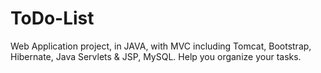 # ToDo-List
Web Application project, in JAVA, with MVC including Tomcat, Bootstrap, Hibernate, Java Servlets &amp; JSP, MySQL. Help you organize your tasks.
